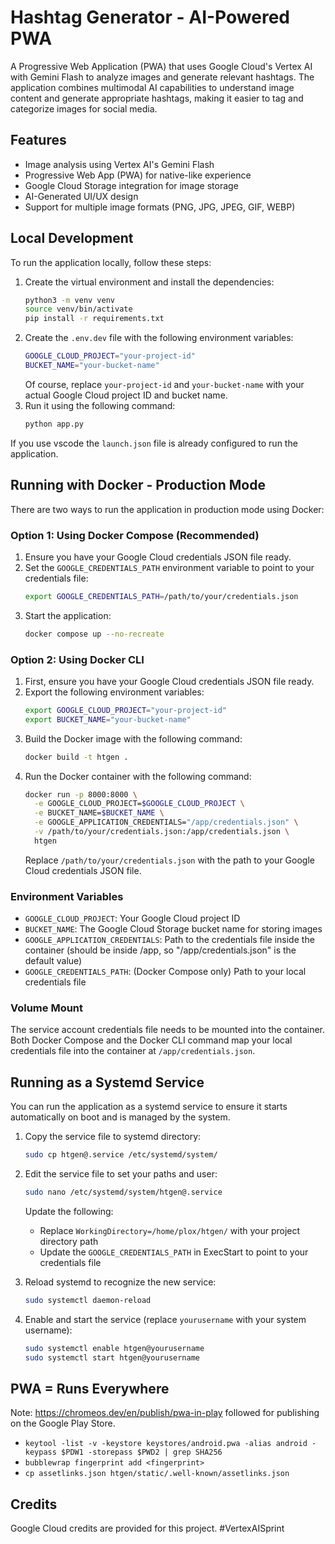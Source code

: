 # Hashtag Generator - AI-Powered PWA

A Progressive Web Application (PWA) that uses Google Cloud's Vertex AI with Gemini Flash to analyze images and generate relevant hashtags. The application combines multimodal AI capabilities to understand image content and generate appropriate hashtags, making it easier to tag and categorize images for social media.

## Features

- Image analysis using Vertex AI's Gemini Flash
- Progressive Web App (PWA) for native-like experience
- Google Cloud Storage integration for image storage
- AI-Generated UI/UX design
- Support for multiple image formats (PNG, JPG, JPEG, GIF, WEBP)

## Local Development

To run the application locally, follow these steps:

1. Create the virtual environment and install the dependencies:
   ```bash
   python3 -m venv venv
   source venv/bin/activate
   pip install -r requirements.txt
   ```
2. Create the `.env.dev` file with the following environment variables:
   ```bash
   GOOGLE_CLOUD_PROJECT="your-project-id"
   BUCKET_NAME="your-bucket-name"
   ```
   Of course, replace `your-project-id` and `your-bucket-name` with your actual Google Cloud project ID and bucket name.
3. Run it using the following command:
   ```bash
   python app.py
   ```

If you use vscode the `launch.json` file is already configured to run the application.

## Running with Docker - Production Mode

There are two ways to run the application in production mode using Docker:

### Option 1: Using Docker Compose (Recommended)

1. Ensure you have your Google Cloud credentials JSON file ready.
2. Set the `GOOGLE_CREDENTIALS_PATH` environment variable to point to your credentials file:
   ```bash
   export GOOGLE_CREDENTIALS_PATH=/path/to/your/credentials.json
   ```
3. Start the application:
   ```bash
   docker compose up --no-recreate
   ```

### Option 2: Using Docker CLI

1. First, ensure you have your Google Cloud credentials JSON file ready.
2. Export the following environment variables:
   ```bash
   export GOOGLE_CLOUD_PROJECT="your-project-id"
   export BUCKET_NAME="your-bucket-name"
   ```
3. Build the Docker image with the following command:
   ```bash
   docker build -t htgen .
   ```
4. Run the Docker container with the following command:
   ```bash
   docker run -p 8000:8000 \
     -e GOOGLE_CLOUD_PROJECT=$GOOGLE_CLOUD_PROJECT \
     -e BUCKET_NAME=$BUCKET_NAME \
     -e GOOGLE_APPLICATION_CREDENTIALS="/app/credentials.json" \
     -v /path/to/your/credentials.json:/app/credentials.json \
     htgen
   ```
    Replace `/path/to/your/credentials.json` with the path to your Google Cloud credentials JSON file.

### Environment Variables

- `GOOGLE_CLOUD_PROJECT`: Your Google Cloud project ID
- `BUCKET_NAME`: The Google Cloud Storage bucket name for storing images
- `GOOGLE_APPLICATION_CREDENTIALS`: Path to the credentials file inside the container (should be inside /app, so "/app/credentials.json" is the default value)
- `GOOGLE_CREDENTIALS_PATH`: (Docker Compose only) Path to your local credentials file

### Volume Mount

The service account credentials file needs to be mounted into the container. Both Docker Compose and the Docker CLI command map your local credentials file into the container at `/app/credentials.json`.

## Running as a Systemd Service

You can run the application as a systemd service to ensure it starts automatically on boot and is managed by the system.

1. Copy the service file to systemd directory:
   ```bash
   sudo cp htgen@.service /etc/systemd/system/
   ```

2. Edit the service file to set your paths and user:
   ```bash
   sudo nano /etc/systemd/system/htgen@.service
   ```
   Update the following:
   - Replace `WorkingDirectory=/home/plox/htgen/` with your project directory path
   - Update the `GOOGLE_CREDENTIALS_PATH` in ExecStart to point to your credentials file

3. Reload systemd to recognize the new service:
   ```bash
   sudo systemctl daemon-reload
   ```

4. Enable and start the service (replace `yourusername` with your system username):
   ```bash
   sudo systemctl enable htgen@yourusername
   sudo systemctl start htgen@yourusername
   ```

## PWA = Runs Everywhere

Note: https://chromeos.dev/en/publish/pwa-in-play followed for publishing on the Google Play Store.

- `keytool -list -v -keystore keystores/android.pwa -alias android -keypass $PDW1 -storepass $PWD2 | grep SHA256`
- `bubblewrap fingerprint add <fingerprint>`
- `cp assetlinks.json htgen/static/.well-known/assetlinks.json`

## Credits

Google Cloud credits are provided for this project. #VertexAISprint

